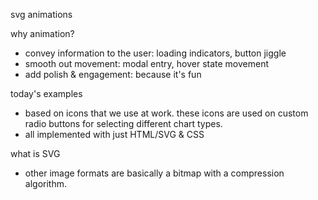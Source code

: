 svg animations

why animation?

- convey information to the user: loading indicators, button jiggle
- smooth out movement: modal entry, hover state movement
- add polish & engagement: because it's fun

today's examples

- based on icons that we use at work. these icons are used on custom radio buttons for selecting different chart types.
- all implemented with just HTML/SVG & CSS

what is SVG

- other image formats are basically a bitmap with a compression algorithm.
